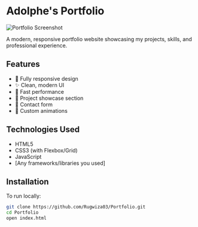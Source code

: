 # Adolphe's Portfolio

![Portfolio Screenshot](./screenshot.png) <!-- Add a screenshot if available -->

A modern, responsive portfolio website showcasing my projects, skills, and professional experience.

## Features

- 📱 Fully responsive design
- ✨ Clean, modern UI
- 🚀 Fast performance
- 📝 Project showcase section
- 📧 Contact form
- 🌈 Custom animations

## Technologies Used

- HTML5
- CSS3 (with Flexbox/Grid)
- JavaScript
- [Any frameworks/libraries you used]

## Installation

To run locally:

```bash
git clone https://github.com/Rugwiza03/Portfolio.git
cd Portfolio
open index.html
